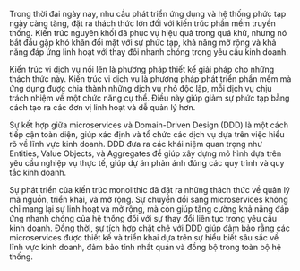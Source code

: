 <!--@Giới thiệu chung-->

Trong thời đại ngày nay, nhu cầu phát triển ứng dụng và hệ thống phức tạp ngày càng tăng, đặt ra thách thức lớn đối với kiến trúc phần mềm truyền thống. Kiến trúc nguyên khối đã phục vụ hiệu quả trong quá khứ, nhưng nó bắt đầu gặp khó khăn đối mặt với sự phức tạp, khả năng mở rộng và khả năng đáp ứng linh hoạt với thay đổi nhanh chóng trong yêu cầu kinh doanh.

Kiến trúc vi dịch vụ nổi lên là phương pháp thiết kế giải pháp cho những thách thức này. Kiến trúc vi dịch vụ là phương pháp phát triển phần mềm mà ứng dụng được chia thành những dịch vụ nhỏ độc lập, mỗi dịch vụ chịu trách nhiệm về một chức năng cụ thể. Điều này giúp giảm sự phức tạp bằng cách tạo ra các đơn vị linh hoạt và dễ quản lý hơn.

Sự kết hợp giữa microservices và Domain-Driven Design (DDD) là một cách tiếp cận toàn diện, giúp xác định và tổ chức các dịch vụ dựa trên việc hiểu rõ về lĩnh vực kinh doanh. DDD đưa ra các khái niệm quan trọng như Entities, Value Objects, và Aggregates để giúp xây dựng mô hình dựa trên yêu cầu nghiệp vụ thực tế, giúp dự án phản ánh đúng các quy trình và quy tắc kinh doanh.

Sự phát triển của kiến trúc monolithic đã đặt ra những thách thức về quản lý mã nguồn, triển khai, và mở rộng. Sự chuyển đổi sang microservices không chỉ mang lại sự linh hoạt và mở rộng, mà còn giúp tăng cường khả năng đáp ứng nhanh chóng của hệ thống đối với sự thay đổi liên tục trong yêu cầu kinh doanh. Đồng thời, sự tích hợp chặt chẽ với DDD giúp đảm bảo rằng các microservices được thiết kế và triển khai dựa trên sự hiểu biết sâu sắc về lĩnh vực kinh doanh, đảm bảo tính nhất quán và đồng bộ trong toàn bộ hệ thống.
